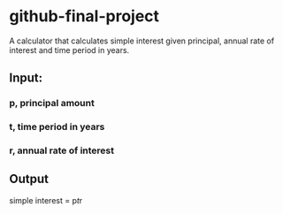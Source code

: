 # github-final-project

A calculator that calculates simple interest given principal, annual rate of interest and time period in years.

## Input:
   ### p, principal amount
   ### t, time period in years
   ### r, annual rate of interest
## Output
   simple interest = p*t*r
